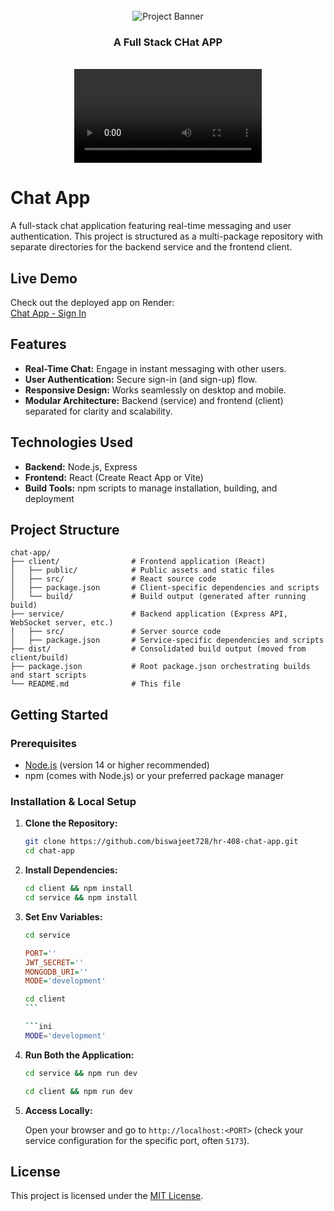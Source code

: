<div align="center">
  <br />
    <img src="https://github.com/user-attachments/assets/80af65ca-c4a3-42a6-943e-4ef96316a7a1" alt="Project Banner">
  <br />

  <h3 align="center">A Full Stack CHat APP</h3>

</div>

<div align="center">
  <br />
    <video src="https://github.com/user-attachments/assets/ffd941fa-942e-4b79-bf81-cdea923c0e0c" alt="Project Video">
  <br />

  <h3 align="center">Demo</h3>

</div>

# Chat App

A full-stack chat application featuring real-time messaging and user authentication. This project is structured as a multi-package repository with separate directories for the backend service and the frontend client.

## Live Demo

Check out the deployed app on Render:\
[Chat App - Sign In](https://hr-408-chat-app.onrender.com)

## Features

- **Real-Time Chat:** Engage in instant messaging with other users.
- **User Authentication:** Secure sign-in (and sign-up) flow.
- **Responsive Design:** Works seamlessly on desktop and mobile.
- **Modular Architecture:** Backend (service) and frontend (client) separated for clarity and scalability.

## Technologies Used

- **Backend:** Node.js, Express
- **Frontend:** React (Create React App or Vite)
- **Build Tools:** npm scripts to manage installation, building, and deployment

## Project Structure

```plaintext
chat-app/
├── client/                # Frontend application (React)
│   ├── public/            # Public assets and static files
│   ├── src/               # React source code
│   ├── package.json       # Client-specific dependencies and scripts
│   └── build/             # Build output (generated after running build)
├── service/               # Backend application (Express API, WebSocket server, etc.)
│   ├── src/               # Server source code
│   ├── package.json       # Service-specific dependencies and scripts
├── dist/                  # Consolidated build output (moved from client/build)
├── package.json           # Root package.json orchestrating builds and start scripts
└── README.md              # This file
```

## Getting Started

### Prerequisites

- [Node.js](https://nodejs.org/) (version 14 or higher recommended)
- npm (comes with Node.js) or your preferred package manager

### Installation & Local Setup

1. **Clone the Repository:**

   ```bash
   git clone https://github.com/biswajeet728/hr-408-chat-app.git
   cd chat-app
   ```

2. **Install Dependencies:**

   ```bash
   cd client && npm install
   cd service && npm install
   ```

3. **Set Env Variables:**

   ```bash
   cd service
   ```

   ```ini
   PORT=''
   JWT_SECRET=''
   MONGODB_URI=''
   MODE='development'
   ```

   ````bash
   cd client
   ```

   ```ini
   MODE='development'
   ````

4. **Run Both the Application:**

   ```bash
   cd service && npm run dev
   ```

   ```bash
   cd client && npm run dev
   ```

5. **Access Locally:**

   Open your browser and go to `http://localhost:<PORT>` (check your service configuration for the specific port, often `5173`).

## License

This project is licensed under the [MIT License](LICENSE).
